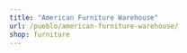 ```yaml
---
title: "American Furniture Warehouse"
url: /pueblo/american-furniture-warehouse/
shop: furniture
---
```

